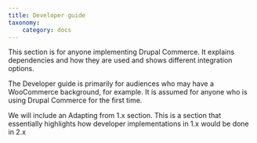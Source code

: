 ```yaml
---
title: Developer guide
taxonomy:
    category: docs
---
```


This section is for anyone implementing Drupal Commerce. It explains dependencies and how they are used and shows different integration options.

The Developer guide is primarily for audiences who may have a WooCommerce background, for example. It is assumed for anyone who is using Drupal Commerce for the first time.

We will include an Adapting from 1.x section. This is a section that essentially highlights how developer implementations in 1.x would be done in 2.x
